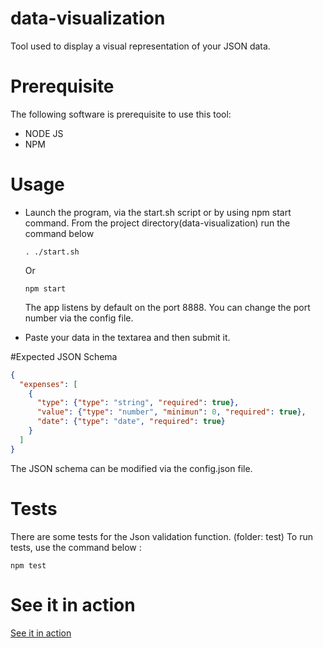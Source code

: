 # data-visualization

Tool used to display a visual representation of your JSON data.

# Prerequisite

The following software is prerequisite to use this tool:

* NODE JS 
* NPM

# Usage

* Launch the program, via the start.sh script or by using npm start command. 
  From the project directory(data-visualization) run the command below 
  
  ```shell
  . ./start.sh
  ```
  Or 
  ```shell
  npm start
  ```
  
  The app listens by default on the port 8888. You can change the port number via the config file.


* Paste your data in the textarea and then submit it.

#Expected JSON Schema

```JSON
{
  "expenses": [
    {
      "type": {"type": "string", "required": true},
      "value": {"type": "number", "minimun": 0, "required": true},
      "date": {"type": "date", "required": true}
    }
  ]
}

```

The JSON schema can be modified via the config.json file.

# Tests

There are some tests for the Json validation function. (folder: test)
To run tests, use the command below :

  ```shell
  npm test
  ```

# See it in action

[ See it in action](usage.gif)

